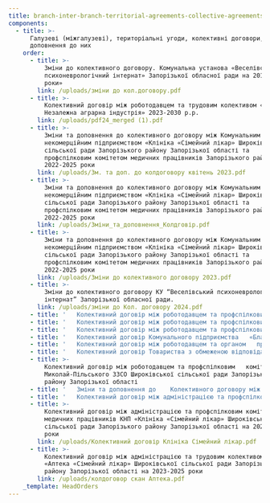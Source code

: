 ```yaml
---
title: branch-inter-branch-territorial-agreements-collective-agreements
components:
  - title: >-
      Галузеві (міжгалузеві), територіальні угоди, колективні договори, зміни і
      доповнення до них
    order:
      - title: >-
          Зміни до колективного договору. Комунальна установа «Веселівський
          психоневрологічний інтернат» Запорізької обласної ради на 2018-2023
          роки»
        link: /uploads/зміни до кол.договору.pdf
      - title: >-
          Колективний договір між роботодавцем та трудовим колективом «ТОВ
          Незалежна аграрна індустрія» 2023-2030 р.р.
        link: /uploads/pdf24_merged (1).pdf
      - title: >-
          Зміни та доповнення до колективного договору між Комунальним
          некомерційним підприємством «Клініка «Сімейний лікар» Широківської
          сільської ради Запорізького району Запорізької області та
          профспілковим комітетом медичних працівників Запорізького району на
          2022-2025 роки
        link: /uploads/Зм. та доп. до колдоговору квітень 2023.pdf
      - title: >-
          Зміни та доповнення до колективного договору між Комунальним
          некомерційним підприємством «Клініка «Сімейний лікар» Широківської
          сільської ради Запорізького району Запорізької області та
          профспілковим комітетом медичних працівників Запорізького району на
          2022-2025 роки
        link: /uploads/Зміни_та_доповнення_Колдговір.pdf
      - title: >-
          Зміни та доповнення до колективного договору між Комунальним
          некомерційним підприємством «Клініка «Сімейний лікар» Широківської
          сільської ради Запорізького району Запорізької області та
          профспілковим комітетом медичних працівників Запорізького району на
          2022-2025 роки
        link: /uploads/Зміни до колективного договору 2023.pdf
      - title: >-
          Зміни до колективного договору КУ “Веселівський психоневрологічний
          інтернат” Запорізької обласної ради.
        link: /uploads/зміни до Кол. договору 2024.pdf
      - title: '   Колективний договір між роботодавцем та профспілковим   комітетом Лукашівського навчально-виховного комплексу «загальноосвітнього   навчального закладу – закладу дошкільної освіти» Широківської сільської ради   Запорізького району Запорізької області на 2021-2025 роки.     '
      - title: '   Колективний договір між роботодавцем та профспілковим   комітетом Володимирівський заклад загальної середньої освіти «Успіх»   Широківської сільської ради Запорізького району Запорізької області на 2021 –   2025 роки    '
      - title: '   Колективний договір між роботодавцем та профспілковим   комітетом Новопетрівської гімназії Широківської сільської ради Запорізького   району Запорізької області на 2021 – 2025 роки   '
      - title: '   Колективний договір Комунального підприємства   «Благводсервіс Широківської громади» Широківської сільської ради Запорізького   району Запорізької області на 2021-2026 роки   '
      - title: '   Колективний договір між роботодавцем та органом   профспілки комунального закладу «Августинівська початкова школа» Широківської   сільської ради Запорізького району Запорізької області на 2021-2026 роки    '
      - title: '   Колективний договір Товариства з обмеженою відповідальністю   «ІНТЕК» на 2020 – 2021 роки   '
      - title: >-
          Колективний договір між роботодавцем та профспілковим   комітетом
          Миколай-Пільського ЗЗСО Широківської сільської ради Запорізького  
          району Запорізької області
      - title: '   Зміни та доповнення до    Колективного договору між роботодавцем та органом профспілки   комунального закладу Августинівської початкової школи Широківської сільської   ради Запорізького району Запорізької області на 2021-2026 роки   '
      - title: '   Колективний договір між адміністрацією та профспілковим   комітетом Петропільського опорного закладу загальної середньої   освіти Широківської сільської ради Запорізького району Запорізької області на   2021-2026 роки    '
      - title: >-
          Колективний договір між адміністрацією та профспілковим комітетом
          медичних працівників КНП «Клініка «Сімейний лікар» Широківської
          сільської ради Запорізького району Запорізької області на 2022-2025
          роки 
        link: /uploads/Колективний договір Клініка Сімейний лікар.pdf
      - title: >-
          Колективний договір між адміністрацією та трудовим колективом КП
          «Аптека «Сімейний лікар» Широківської сільської ради Запорізького
          району Запорізької області на 2023-2025 роки 
        link: /uploads/колдоговор скан Аптека.pdf
    _template: HeadOrders
---
```


